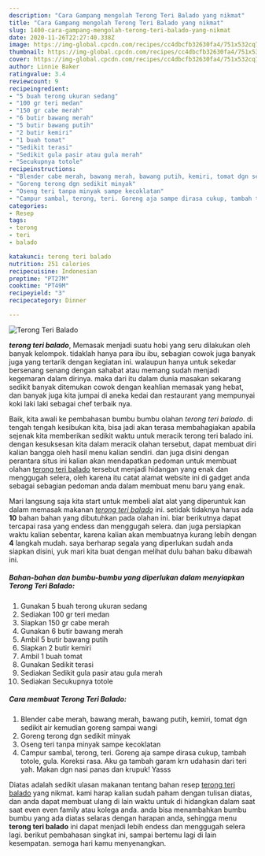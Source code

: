 ```yaml
---
description: "Cara Gampang mengolah Terong Teri Balado yang nikmat"
title: "Cara Gampang mengolah Terong Teri Balado yang nikmat"
slug: 1400-cara-gampang-mengolah-terong-teri-balado-yang-nikmat
date: 2020-11-26T22:27:40.338Z
image: https://img-global.cpcdn.com/recipes/cc4dbcfb32630fa4/751x532cq70/terong-teri-balado-foto-resep-utama.jpg
thumbnail: https://img-global.cpcdn.com/recipes/cc4dbcfb32630fa4/751x532cq70/terong-teri-balado-foto-resep-utama.jpg
cover: https://img-global.cpcdn.com/recipes/cc4dbcfb32630fa4/751x532cq70/terong-teri-balado-foto-resep-utama.jpg
author: Linnie Baker
ratingvalue: 3.4
reviewcount: 9
recipeingredient:
- "5 buah terong ukuran sedang"
- "100 gr teri medan"
- "150 gr cabe merah"
- "6 butir bawang merah"
- "5 butir bawang putih"
- "2 butir kemiri"
- "1 buah tomat"
- "Sedikit terasi"
- "Sedikit gula pasir atau gula merah"
- "Secukupnya totole"
recipeinstructions:
- "Blender cabe merah, bawang merah, bawang putih, kemiri, tomat dgn sedikit air kemudian goreng sampai wangi"
- "Goreng terong dgn sedikit minyak"
- "Oseng teri tanpa minyak sampe kecoklatan"
- "Campur sambal, terong, teri. Goreng aja sampe dirasa cukup, tambah totole, gula. Koreksi rasa. Aku ga tambah garam krn udahasin dari teri yah. Makan dgn nasi panas dan krupuk! Yasss"
categories:
- Resep
tags:
- terong
- teri
- balado

katakunci: terong teri balado 
nutrition: 251 calories
recipecuisine: Indonesian
preptime: "PT27M"
cooktime: "PT49M"
recipeyield: "3"
recipecategory: Dinner

---
```



![Terong Teri Balado](https://img-global.cpcdn.com/recipes/cc4dbcfb32630fa4/751x532cq70/terong-teri-balado-foto-resep-utama.jpg)

<b><i>terong teri balado</i></b>, Memasak menjadi suatu hobi yang seru dilakukan oleh banyak kelompok. tidaklah hanya para ibu ibu, sebagian cowok juga banyak juga yang tertarik dengan kegiatan ini. walaupun hanya untuk sekedar bersenang senang dengan sahabat atau memang sudah menjadi kegemaran dalam dirinya. maka dari itu dalam dunia masakan sekarang sedikit banyak ditemukan cowok dengan keahlian memasak yang hebat, dan banyak juga kita jumpai di aneka kedai dan restaurant yang mempunyai koki laki laki sebagai chef terbaik nya.

Baik, kita awali ke pembahasan bumbu bumbu olahan <i>terong teri balado</i>. di tengah tengah kesibukan kita, bisa jadi akan terasa membahagiakan apabila sejenak kita memberikan sedikit waktu untuk meracik terong teri balado ini. dengan kesuksesan kita dalam meracik olahan tersebut, dapat membuat diri kalian bangga oleh hasil menu kalian sendiri. dan juga disini dengan perantara situs ini kalian akan mendapatkan pedoman untuk membuat olahan <u>terong teri balado</u> tersebut menjadi hidangan yang enak dan menggugah selera, oleh karena itu catat alamat website ini di gadget anda sebagai sebagian pedoman anda dalam membuat menu baru yang enak.




Mari langsung saja kita start untuk membeli alat alat yang diperuntuk kan dalam memasak makanan <u><i>terong teri balado</i></u> ini. setidak tidaknya harus ada <b>10</b> bahan bahan yang dibutuhkan pada olahan ini. biar berikutnya dapat tercapai rasa yang endess dan menggugah selera. dan juga persiapkan waktu kalian sebentar, karena kalian akan membuatnya kurang lebih dengan <b>4</b> langkah mudah. saya berharap segala yang diperlukan sudah anda siapkan disini, yuk mari kita buat dengan melihat dulu bahan baku dibawah ini.

<!--inarticleads1-->

##### Bahan-bahan dan bumbu-bumbu yang diperlukan dalam menyiapkan Terong Teri Balado:

1. Gunakan 5 buah terong ukuran sedang
1. Sediakan 100 gr teri medan
1. Siapkan 150 gr cabe merah
1. Gunakan 6 butir bawang merah
1. Ambil 5 butir bawang putih
1. Siapkan 2 butir kemiri
1. Ambil 1 buah tomat
1. Gunakan Sedikit terasi
1. Sediakan Sedikit gula pasir atau gula merah
1. Sediakan Secukupnya totole




<!--inarticleads2-->

##### Cara membuat Terong Teri Balado:

1. Blender cabe merah, bawang merah, bawang putih, kemiri, tomat dgn sedikit air kemudian goreng sampai wangi
1. Goreng terong dgn sedikit minyak
1. Oseng teri tanpa minyak sampe kecoklatan
1. Campur sambal, terong, teri. Goreng aja sampe dirasa cukup, tambah totole, gula. Koreksi rasa. Aku ga tambah garam krn udahasin dari teri yah. Makan dgn nasi panas dan krupuk! Yasss




Diatas adalah sedikit ulasan makanan tentang bahan resep <u>terong teri balado</u> yang nikmat. kami harap kalian sudah paham dengan tulisan diatas, dan anda dapat membuat ulang di lain waktu untuk di hidangkan dalam saat saat even even family atau kolega anda. anda bisa menambahkan bumbu bumbu yang ada diatas selaras dengan harapan anda, sehingga menu <b>terong teri balado</b> ini dapat menjadi lebih endess dan menggugah selera lagi. berikut pembahasan singkat ini, sampai bertemu lagi di lain kesempatan. semoga hari kamu menyenangkan.
